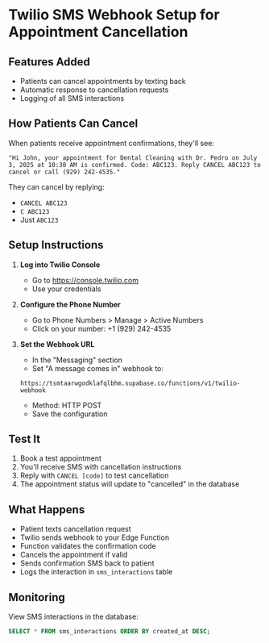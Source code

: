# Twilio SMS Webhook Setup for Appointment Cancellation

## Features Added
- Patients can cancel appointments by texting back
- Automatic response to cancellation requests
- Logging of all SMS interactions

## How Patients Can Cancel
When patients receive appointment confirmations, they'll see:
```
"Hi John, your appointment for Dental Cleaning with Dr. Pedro on July 3, 2025 at 10:30 AM is confirmed. Code: ABC123. Reply CANCEL ABC123 to cancel or call (929) 242-4535."
```

They can cancel by replying:
- `CANCEL ABC123`
- `C ABC123`
- Just `ABC123`

## Setup Instructions

1. **Log into Twilio Console**
   - Go to https://console.twilio.com
   - Use your credentials

2. **Configure the Phone Number**
   - Go to Phone Numbers > Manage > Active Numbers
   - Click on your number: +1 (929) 242-4535

3. **Set the Webhook URL**
   - In the "Messaging" section
   - Set "A message comes in" webhook to:
   ```
   https://tsmtaarwgodklafqlbhm.supabase.co/functions/v1/twilio-webhook
   ```
   - Method: HTTP POST
   - Save the configuration

## Test It
1. Book a test appointment
2. You'll receive SMS with cancellation instructions
3. Reply with `CANCEL [code]` to test cancellation
4. The appointment status will update to "cancelled" in the database

## What Happens
- Patient texts cancellation request
- Twilio sends webhook to your Edge Function
- Function validates the confirmation code
- Cancels the appointment if valid
- Sends confirmation SMS back to patient
- Logs the interaction in `sms_interactions` table

## Monitoring
View SMS interactions in the database:
```sql
SELECT * FROM sms_interactions ORDER BY created_at DESC;
```